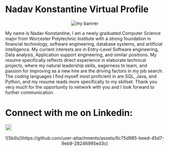# Nadav Konstantine Virtual Profile
<p align="center">
  <img src="https://github.com/user-attachments/assets/0837f711-cb44-4622-8b31-ca7b172c4ec5" alt="my banner">
</p>
My name is Nadav Konstantine, I am a newly graduated Computer Science major from Worcester Polytechnic Institute with a strong foundation in financial technology, software engineering, database systems, and artificial intelligence. My current interests are in Entry-Level Software engineering, Data analysis, Application support engineering, and similar positions. My resume specifically reflects direct experience in elaborate technical projects, where my natural leadership skills, eagerness to learn, and passion for improving as a new hire are the driving factors in my job search. The coding languages I find myself most proficient in are SQL, Java, and Python, and my resume reads more specifically to my skillset. Thank you very much for the opportunity to network with you and I look forward to further communication.

# Connect with me on Linkedin:
<a href="https://www.linkedin.com/in/nadavkonstantine/">
  <img align="center" src="https://raw.githubusercontent.com/nadavk2002/NadavKonstantineProfile/main/images/Linkedin-Logo.png" alt="icon | LinkedIn" width="21px"/>
</a>

<p align="center">
  ![Skills](https://github.com/user-attachments/assets/6c75d985-beed-45d7-9eb9-28246995ed3c)
</p>
